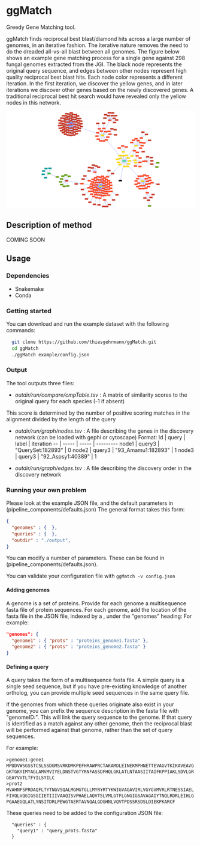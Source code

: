 # ggMatch
Greedy Gene Matching tool.

ggMatch finds reciprocal best blast/diamond hits across a large number of genomes, in an iterative fashion. 
The iterative nature removes the need to do the dreaded all-vs-all blast between all genomes.
The figure below shows an example gene matching process for a single gene against 298 fungal genomes extracted from the JGI.
The black node represents the original query sequence, and edges between other nodes represent high quality reciprocal best blast hits.
Each node color represents a different iteration.
In the first iteration, we discover the yellow genes, and in later iterations we discover other genes based on the newly discovered genes.
A traditional reciprocal best hit search would have revealed only the yellow nodes in this network.

![Example gene graph created by ggMatch](images/process.png)

## Description of method

COMING SOON

## Usage

### Dependencies

 - Snakemake
 - Conda

### Getting started

You can download and run the example dataset with the following commands:

```bash
  git clone https://github.com/thiesgehrmann/ggMatch.git
  cd ggMatch
  ./ggMatch example/config.json
```

### Output

The tool outputs three files:
 * *outdir/run/compare/cmpTable.tsv* : A matrix of similarity scores to the original query for each species (-1 if absent)

  This score is determined by the number of positive scoring matches in the alignment divided by the length of the query

 * *outdir/run/graph/nodes.tsv* : A file describing the genes in the discovery network (can be loaded with gephi or cytoscape)
 Format:
Id | query | label | iteration
-- | ----- | ----- | ---------
node1 | query3 | "QuerySet:182893" | 0
node2 | query3 | "93_Amamu1:182893" | 1
node3 | query3 | "92_Aspsy1:40389" | 1

 * *outdir/run/graph/edges.tsv* : A file describing the discovery order in the discovery network

### Running your own problem

Please look at the example JSON file, and the default parameters in (pipeline_components/defaults.json)
The general format takes this form:

```json
{
  "genomes" : {  },
  "queries" : {  },
  "outdir" : "./output",
}
```

You can modify a number of parameters.
These can be found in (pipeline_components/defaults.json).

You can validate your configuration file with `ggMatch -v config.json`

#### Adding genomes

A genome is a set of proteins.
Provide for each genome a multisequence fasta file of protein sequences.
For each genome, add the location of the fasta file in the JSON file, indexed by a <genomeID>, under the "genomes" heading:
For example:
``` json
"genomes": {
  "genome1" : { "prots" : "proteins_genome1.fasta" },
  "genome2" : { "prots" : "proteins_genome2.fasta" }
}
```

#### Defining a query

A query takes the form of a multisequence fasta file.
A simple query is a single seed sequence, but if you have pre-existing knowledge of another ortholog, you can provide multiple seed sequences in the same query file.

If the genomes from which these queries originate also exist in your genome, you can prefix the sequence description in the fasta file with "genomeID:".
This will link the query sequence to the genome.
If that query is identified as a match against any other genome, then the reciprocal blast will be performed against that genome, rather than the set of query sequences.

For example:

```
>genome1:gene1
MPDDVWSGSSTCSLSSDGMSVRKDMKPEFHRAWPRCTAKAMDLEINEKMPHNETTEVAGVTKIKAVEAVG
GKTGKYIMYAGLAMVMVIYELDNSTVGTYRNFASSDFHQLGKLATLNTAASIITAIFKPPIAKLSDVLGR
GEAYVVTLTFYILSYILC
>prot2
MVAHNFSPRDAQFLTYTNGVSQALMGMGTGLLMYRYRTYKWIGVAGAVIRLVGYGVMVRLRTNESSIAEL
FIVQLVQGIGSGIIETIIIVAAQISVPHAELAQVTSLVMLGTFLGNGIGSAVAGAIYTNQLRDRLEIHLG
PGAAEGQLATLYNSITDRLPEWGTAERTAVNQALGDGHNLVQVTPDSSRSDSLDIEKPKARCF
```

These queries need to be added to the configuration JSON file:

```
  "queries" : {
    "query1" : "query_prots.fasta"
  }
```


